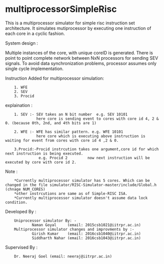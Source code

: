 # multiprocessorSimpleRisc

This is a multiprocessor simulator for simple risc instruction set architecture.
It simulates mutiprocessor by executing one instruction of each core in a cyclic fashion.

System design :

Multiple instances of the core, with unique coreID is generated.
There is point to point complete network between NxN processors for sending SEV signals.
To avoid data synchronization problems, processor assumes only single cycle implementation.

Instruction Added for multiprocessor simulation:
        
        1. WFE
        2. SEV
        3. Procid
        
   explaination :
    
        1. SEV :- SEV takes an N bit number  e.g. SEV 10101
                  here core is sending event to cores with core id 4, 2 & 0. (because 0th, 2nd, and 4th bits are 1)
                  
        2. WFE :- WFE has similar pattern. e.g. WFE 10101
                  here core which is executing above instruction is waiting for event from cores with core id 4 ,2 & 0.
                  
        3.Procid:-Procid instrcution takes one argument,core id for which next instruction is being executed.
                   e.g. Procid 2         now next instruction will be executed by core with core id 2.
                   

Note :

        *Currently multiprocessor simulator has 5 cores. Which can be changed in the file simulator/RISC-Simulator-master/include/Global.h      (chnage NUM_CORES)
        *other instrcutions are same as of Simple-RISC ISA.
        *Currently multiprocessor simulator doesn't assume data lock condition.

Developed By :

        Uniprocessor simulator By: - 
                Naman Goyal     (email: 2015csb1021@iitrpr.ac.in)
        Multiprocessor simulator changes and improvments by :- 
                Girish Kumar    (email: 2016csb1040@iitrpr.ac.in)
                Siddharth Nahar (email: 2016csb1043@iitrpr.ac.in)
        
Supervised By :

        Dr. Neeraj Goel (email: neeraj@iitrpr.ac.in)
